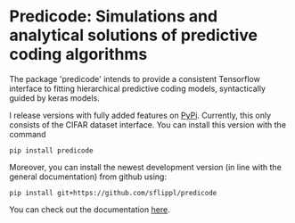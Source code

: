 # Predicode: Simulations and analytical solutions of predictive coding algorithms

The package 'predicode' intends to provide a consistent Tensorflow interface to fitting hierarchical predictive coding models, syntactically guided by keras models.

I release versions with fully added features on [PyPi](https://pypi.org/project/predicode/). Currently, this only consists of the CIFAR dataset interface. You can install this version with the command

```{bash}
pip install predicode
```

Moreover, you can install the newest development version (in line with the general documentation) from github using:

```{bash}
pip install git+https://github.com/sflippl/predicode
```

You can check out the documentation [here](sflippl.github.io/predicode).
